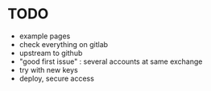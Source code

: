 # TODO

* example pages
* check everything on gitlab
* upstream to github
* "good first issue" : several accounts at same exchange
* try with new keys
* deploy, secure access